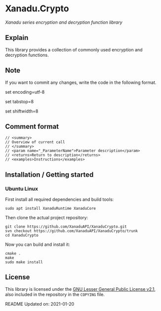 # Xanadu.Crypto

*Xanadu series encryption and decryption function library*


## Explain

This library provides a collection of commonly used encryption and decryption functions.


## Note

If you want to commit any changes, write the code in the following format.

set encoding=utf-8

set tabstop=8

set shiftwidth=8


## Comment format

~~~shell
// <summary>
// Overview of current call
// </summary>
// <param name="_ParameterName">Parameter description</param>
// <returns>Return to description</returns>
// <examples>Instructions</examples>
~~~


## Installation / Getting started

### Ubuntu Linux

First install all required dependencies and build tools:
```shell
sudo apt install XanaduRuntime XanaduCore
```

Then clone the actual project repository:
```shell
git clone https://github.com/XanaduAPI/XanaduCrypto.git
svn checkout https://github.com/XanaduAPI/XanaduCrypto/trunk
cd XanaduCrypto
```

Now you can build and install it:
```shell
cmake .
make
sudo make install
```

## License

This library is licensed under the [GNU Lesser General Public License v2.1](https://www.gnu.org/licenses/lgpl-2.1.en.html),
also included in the repository in the `COPYING` file.

README Updated on: 2021-01-20
